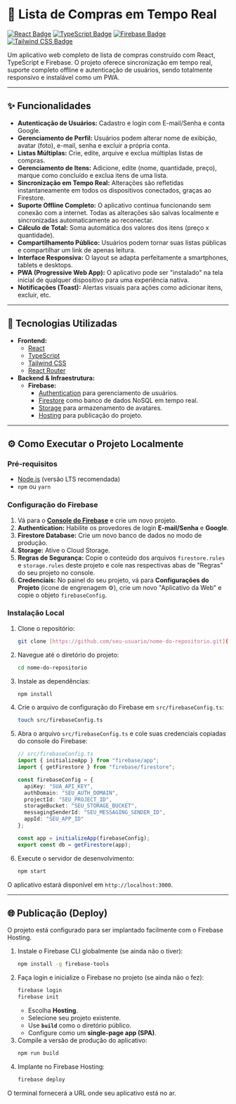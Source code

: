 # 🛒 Lista de Compras em Tempo Real

[![React Badge](https://img.shields.io/badge/React-61DAFB?style=for-the-badge&logo=react&logoColor=black)](https://reactjs.org/)
[![TypeScript Badge](https://img.shields.io/badge/TypeScript-3178C6?style=for-the-badge&logo=typescript&logoColor=white)](https://www.typescriptlang.org/)
[![Firebase Badge](https://img.shields.io/badge/Firebase-FFCA28?style=for-the-badge&logo=firebase&logoColor=black)](https://firebase.google.com/)
[![Tailwind CSS Badge](https://img.shields.io/badge/Tailwind_CSS-38B2AC?style=for-the-badge&logo=tailwind-css&logoColor=white)](https://tailwindcss.com/)

Um aplicativo web completo de lista de compras construído com React, TypeScript e Firebase. O projeto oferece sincronização em tempo real, suporte completo offline e autenticação de usuários, sendo totalmente responsivo e instalável como um PWA.

---
## ✨ Funcionalidades

* **Autenticação de Usuários:** Cadastro e login com E-mail/Senha e conta Google.
* **Gerenciamento de Perfil:** Usuários podem alterar nome de exibição, avatar (foto), e-mail, senha e excluir a própria conta.
* **Listas Múltiplas:** Crie, edite, arquive e exclua múltiplas listas de compras.
* **Gerenciamento de Itens:** Adicione, edite (nome, quantidade, preço), marque como concluído e exclua itens de uma lista.
* **Sincronização em Tempo Real:** Alterações são refletidas instantaneamente em todos os dispositivos conectados, graças ao Firestore.
* **Suporte Offline Completo:** O aplicativo continua funcionando sem conexão com a internet. Todas as alterações são salvas localmente e sincronizadas automaticamente ao reconectar.
* **Cálculo de Total:** Soma automática dos valores dos itens (preço x quantidade).
* **Compartilhamento Público:** Usuários podem tornar suas listas públicas e compartilhar um link de apenas leitura.
* **Interface Responsiva:** O layout se adapta perfeitamente a smartphones, tablets e desktops.
* **PWA (Progressive Web App):** O aplicativo pode ser "instalado" na tela inicial de qualquer dispositivo para uma experiência nativa.
* **Notificações (Toast):** Alertas visuais para ações como adicionar itens, excluir, etc.

---
## 🚀 Tecnologias Utilizadas

* **Frontend:**
    * [React](https://reactjs.org/)
    * [TypeScript](https://www.typescriptlang.org/)
    * [Tailwind CSS](https://tailwindcss.com/)
    * [React Router](https://reactrouter.com/)
* **Backend & Infraestrutura:**
    * **Firebase:**
        * [Authentication](https://firebase.google.com/docs/auth) para gerenciamento de usuários.
        * [Firestore](https://firebase.google.com/docs/firestore) como banco de dados NoSQL em tempo real.
        * [Storage](https://firebase.google.com/docs/storage) para armazenamento de avatares.
        * [Hosting](https://firebase.google.com/docs/hosting) para publicação do projeto.

---
## ⚙️ Como Executar o Projeto Localmente

### Pré-requisitos
* [Node.js](https://nodejs.org/en/) (versão LTS recomendada)
* `npm` ou `yarn`

### Configuração do Firebase
1.  Vá para o **[Console do Firebase](https://console.firebase.google.com/)** e crie um novo projeto.
2.  **Authentication:** Habilite os provedores de login **E-mail/Senha** e **Google**.
3.  **Firestore Database:** Crie um novo banco de dados no modo de produção.
4.  **Storage:** Ative o Cloud Storage.
5.  **Regras de Segurança:** Copie o conteúdo dos arquivos `firestore.rules` e `storage.rules` deste projeto e cole nas respectivas abas de "Regras" do seu projeto no console.
6.  **Credenciais:** No painel do seu projeto, vá para **Configurações do Projeto** (ícone de engrenagem ⚙️), crie um novo "Aplicativo da Web" e copie o objeto `firebaseConfig`.

### Instalação Local
1.  Clone o repositório:
    ```bash
    git clone [https://github.com/seu-usuario/nome-do-repositorio.git](https://github.com/seu-usuario/nome-do-repositorio.git)
    ```
2.  Navegue até o diretório do projeto:
    ```bash
    cd nome-do-repositorio
    ```
3.  Instale as dependências:
    ```bash
    npm install
    ```
4.  Crie o arquivo de configuração do Firebase em `src/firebaseConfig.ts`:
    ```bash
    touch src/firebaseConfig.ts
    ```
5.  Abra o arquivo `src/firebaseConfig.ts` e cole suas credenciais copiadas do console do Firebase:
    ```typescript
    // src/firebaseConfig.ts
    import { initializeApp } from "firebase/app";
    import { getFirestore } from "firebase/firestore";

    const firebaseConfig = {
      apiKey: "SUA_API_KEY",
      authDomain: "SEU_AUTH_DOMAIN",
      projectId: "SEU_PROJECT_ID",
      storageBucket: "SEU_STORAGE_BUCKET",
      messagingSenderId: "SEU_MESSAGING_SENDER_ID",
      appId: "SEU_APP_ID"
    };

    const app = initializeApp(firebaseConfig);
    export const db = getFirestore(app);
    ```
6.  Execute o servidor de desenvolvimento:
    ```bash
    npm start
    ```
O aplicativo estará disponível em `http://localhost:3000`.

---
## 🌐 Publicação (Deploy)

O projeto está configurado para ser implantado facilmente com o Firebase Hosting.

1.  Instale o Firebase CLI globalmente (se ainda não o tiver):
    ```bash
    npm install -g firebase-tools
    ```
2.  Faça login e inicialize o Firebase no projeto (se ainda não o fez):
    ```bash
    firebase login
    firebase init
    ```
    * Escolha **Hosting**.
    * Selecione seu projeto existente.
    * Use **`build`** como o diretório público.
    * Configure como um **single-page app (SPA)**.
3.  Compile a versão de produção do aplicativo:
    ```bash
    npm run build
    ```
4.  Implante no Firebase Hosting:
    ```bash
    firebase deploy
    ```
O terminal fornecerá a URL onde seu aplicativo está no ar.